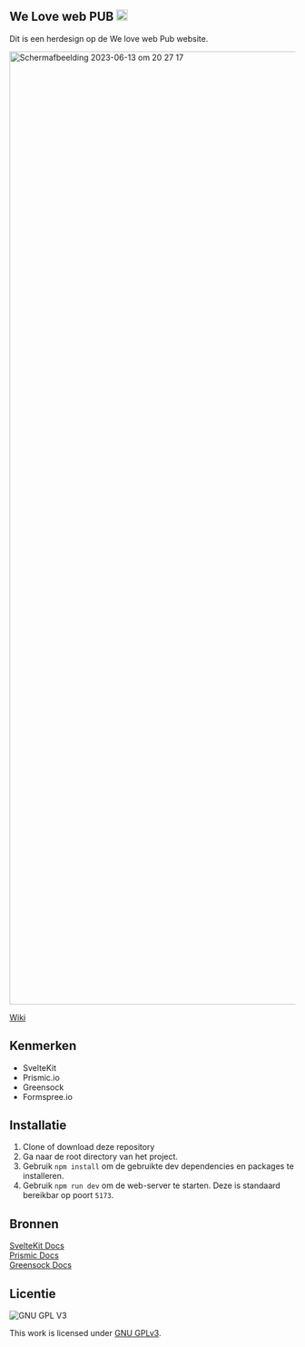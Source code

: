 
## We Love web PUB <img width="20" alt="Schermafbeelding 2023-06-13 om 20 27 17" src="https://github.com/SCNMC/Meesterproef-LuckyKat/assets/90189750/4bc9a081-0dd6-4052-9f0f-19b0e2f8ca81">



Dit is een herdesign op de We love web Pub website.

<img width="1679" alt="Schermafbeelding 2023-06-13 om 20 27 17" src="https://github.com/SCNMC/Meesterproef-LuckyKat/assets/90189750/9453e82f-cc7a-4c4b-8ba2-d4399401c41a">




[Wiki]()
## Kenmerken

* SvelteKit
* Prismic.io
* Greensock
* Formspree.io

## Installatie

1. Clone of download deze repository
2. Ga naar de root directory van het project.
3. Gebruik `npm install` om de gebruikte dev dependencies en packages te installeren.
4. Gebruik `npm run dev` om de web-server te starten. Deze is standaard bereikbar op poort `5173`.

## Bronnen

[SvelteKit Docs](https://kit.svelte.dev/docs/introduction)
<br>
[Prismic Docs](https://prismic.io/docs/technologies/svelte)
<br>
[Greensock Docs](https://greensock.com/docs/)





## Licentie

![GNU GPL V3](https://www.gnu.org/graphics/gplv3-127x51.png)

This work is licensed under [GNU GPLv3](./LICENSE).
